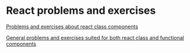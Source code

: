 
# React problems and exercises

[Problems and exercises about react class components](classes.md)

[General problems and exercises suited for both react class and functional components](general.md)

